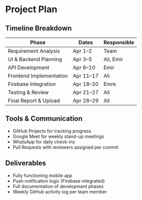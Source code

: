 # Project Plan

## Timeline Breakdown

| Phase                  | Dates        | Responsible           |
|------------------------|--------------|------------------------|
| Requirement Analysis   | Apr 1–2      | Team                  |
| UI & Backend Planning  | Apr 3–5      | Ali, Emir             |
| API Development        | Apr 6–10     | Emir                  |
| Frontend Implementation| Apr 11–17    | Ali                   |
| Firebase Integration   | Apr 18–20    | Emre                  |
| Testing & Review       | Apr 21–27    | All                   |
| Final Report & Upload  | Apr 28–29    | All                   |

## Tools & Communication

- GitHub Projects for tracking progress
- Google Meet for weekly stand-up meetings
- WhatsApp for daily check-ins
- Pull Requests with reviewers assigned per commit

## Deliverables

- Fully functioning mobile app
- Push notification logic (Firebase integrated)
- Full documentation of development phases
- Weekly GitHub activity log per team member
